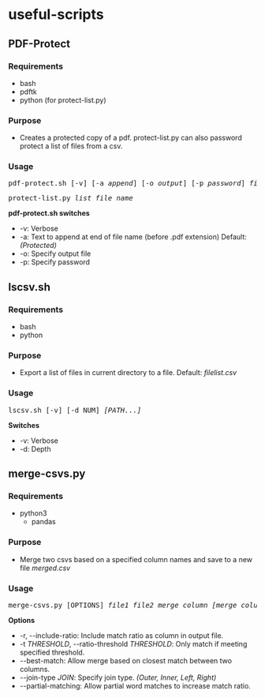 # useful-scripts

## PDF-Protect
### Requirements
- bash
- pdftk
- python (for protect-list.py)

### Purpose
- Creates a protected copy of a pdf. protect-list.py can also password protect a list of files from a csv.

### Usage
<pre>
pdf-protect.sh [-v] [-a <i>append</i>] [-o <i>output</i>] [-p <i>password</i>] <i>file_name</i>
</pre>

<pre>
protect-list.py <i>list_file_name</i>
</pre>

**pdf-protect.sh switches**
- -v: Verbose
- -a: Text to append at end of file name (before .pdf extension) Default: *(Protected)*
- -o: Specify output file
- -p: Specify password


## lscsv.sh
### Requirements
- bash
- python

### Purpose
- Export a list of files in current directory to a file. Default: *filelist.csv*

### Usage
<pre>
lscsv.sh [-v] [-d NUM] <i>[PATH...]</i>
</pre>

**Switches**  
- -v: Verbose
- -d: Depth


## merge-csvs.py
### Requirements
- python3
  - pandas

### Purpose
- Merge two csvs based on a specified column names and save to a new file *merged.csv*

### Usage
<pre>
merge-csvs.py [OPTIONS] <i>file1 file2 merge_column [merge_column2]</i>
</pre>

**Options**
- -r, --include-ratio: Include match ratio as column in output file.
- -t <i>THRESHOLD</i>, --ratio-threshold <i>THRESHOLD</i>: Only match if meeting specified threshold.
- --best-match: Allow merge based on closest match between two columns.
- --join-type <i>JOIN</i>: Specify join type. <i>(Outer, Inner, Left, Right)</i>
- --partial-matching: Allow partial word matches to increase match ratio.
